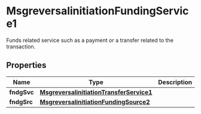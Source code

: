 

# MsgreversalinitiationFundingService1

Funds related service such as a payment or a transfer related to the transaction.
## Properties

Name | Type | Description | Notes
------------ | ------------- | ------------- | -------------
**fndgSvc** | [**MsgreversalinitiationTransferService1**](MsgreversalinitiationTransferService1.md) |  |  [optional]
**fndgSrc** | [**MsgreversalinitiationFundingSource2**](MsgreversalinitiationFundingSource2.md) |  |  [optional]



